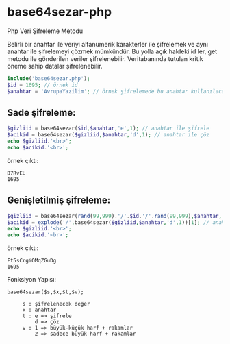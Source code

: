 # base64sezar-php
Php Veri Şifreleme Metodu
<p>Belirli bir anahtar ile veriyi alfanumerik karakterler ile şifrelemek ve aynı anahtar ile şifrelemeyi çözmek mümkündür. Bu yolla açık haldeki id ler, get metodu ile gönderilen veriler şifrelenebilir. Veritabanında tutulan kritik öneme sahip datalar şifrelenebilir. </p>

```php
include('base64sezar.php');
$id = 1695; // örnek id
$anahtar = 'AvrupaYazilim'; // örnek şifrelemede bu anahtar kullanılacak
```

## Sade şifreleme:
```php
$gizliid = base64sezar($id,$anahtar,'e',1); // anahtar ile şifrele
$acikid = base64sezar($gizliid,$anahtar,'d',1); // anahtar ile çöz
echo $gizliid.'<br>';
echo $acikid.'<br>';
```
örnek çıktı: 
```
D7RvEU
1695
```

## Genişletilmiş şifreleme:
```php
$gizliid = base64sezar(rand(99,999).'/'.$id.'/'.rand(99,999),$anahtar,'e',1); // random sayılar (tercihen) ekleyerek şifreliyoruz.
$acikid = explode('/',base64sezar($gizliid,$anahtar,'d',1))[1]; // anahtar ile çözüp, / ile parçalayıp id yi alıyoruz.
echo $gizliid.'<br>';
echo $acikid.'<br>';
```
örnek çıktı: 
```
Ft5sCrgiOMqZGuDg
1695
```
Fonksiyon Yapısı: 
```
base64sezar($s,$x,$t,$v);

	 s : şifrelenecek değer
	 x : anahtar
	 t : e => şifrele
	     d => çöz
	 v : 1 => büyük-küçük harf + rakamlar
	     2 => sadece büyük harf + rakamlar
```
